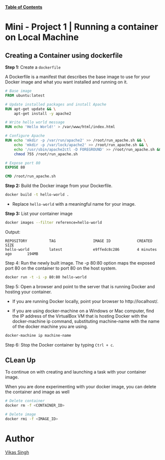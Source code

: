 [**Table of Contents**](https://github.com/xanderbilla/ExamPrep-Workspace/blob/main/README.md)

# Mini - Project 1 | Running a container on Local Machine

## Creating a Container using dockerfile

**Step 1:** Create a `dockerfile`

A Dockerfile is a manifest that describes the base image to use for your Docker image and what you want installed and running on it.

```dockerfile
# Base image
FROM ubuntu:latest

# Update installed packages and install Apache
RUN apt-get update && \
    apt-get install -y apache2

# Write hello world message
RUN echo 'Hello World!' > /var/www/html/index.html

# Configure Apache
RUN echo 'mkdir -p /var/run/apache2' >> /root/run_apache.sh && \
    echo 'mkdir -p /var/lock/apache2' >> /root/run_apache.sh && \
    echo '/usr/sbin/apache2ctl -D FOREGROUND' >> /root/run_apache.sh && \
    chmod 755 /root/run_apache.sh

# Expose port 80
EXPOSE 80

CMD /root/run_apache.sh
```

**Step 2:** Build the Docker image from your Dockerfile.

```bash
docker build -t hello-world .
```

- Replace `hello-world` with a meaningful name for your image.

**Step 3:** List your container image

```bash
docker images --filter reference=hello-world
```

Output:

```
REPOSITORY          TAG                 IMAGE ID            CREATED             SIZE
hello-world         latest              e9ffedc8c286        4 minutes ago       194MB
```

Step 4: Run the newly built image. The -p 80:80 option maps the exposed port 80 on the container to port 80 on the host system.

```bash
docker run -t -i -p 80:80 hello-world
```

Step 5: Open a browser and point to the server that is running Docker and hosting your container.

- If you are running Docker locally, point your browser to http://localhost/.

- If you are using docker-machine on a Windows or Mac computer, find the IP address of the VirtualBox VM that is hosting Docker with the docker-machine ip command, substituting machine-name with the name of the docker machine you are using.

```bash
docker-machine ip machine-name
```

Step 6: Stop the Docker container by typing `Ctrl + c`.

## CLean Up

To continue on with creating and launching a task with your container image.  

When you are done experimenting with your docker image, you can delete the container and image as well

```bash
# Delete container 
docker rm -f <CONTAINER_ID>

# Delete image 
docker rmi -f <IMAGE_ID>
```

# Author

[Vikas Singh](https://xanderbilla.com)
